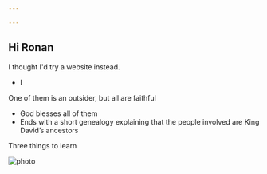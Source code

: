 ```yaml
---

---
```

## Hi Ronan

I thought I'd try a website instead.

* I

One of them is an outsider, but all are faithful

* God blesses all of them
* Ends with a short genealogy explaining that the people involved are King David’s ancestors

Three things to learn

![photo](https://ghcdn.rawgit.org/onlinejoshdean/onlinejoshdean.github.io/master/images/faith%20cloud.jpg)